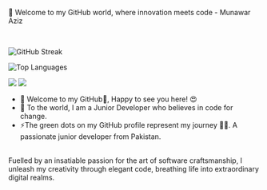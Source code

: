 👋 Welcome to my GitHub world, where innovation meets code - Munawar Aziz

<p align="center"><br/> 

![GitHub Streak](https://github-readme-streak-stats.herokuapp.com/?user=MunawarAziz)

![Top Languages](https://github-readme-stats.vercel.app/api/top-langs/?username=MunawarAziz&langs_count=6&layout=compact&theme=radical)

<img src="https://img.shields.io/badge/linkedin-Munawar%20Aziz-blue?style=flat-square&logo=linkedin"> 
</a> 
<a href="mailto:aziz09126789@gmail.com"> 
<img src="https://img.shields.io/badge/Email-aziz09126789@gmail.com-red?style=flat-square&logo=gmail&logoColor=white"> 
</a> 
</p>

- 🔭 Welcome to my GitHub👋, Happy to see you here! 😍
- 🌱 To the world, I am a Junior Developer who believes in code for change.
- ⚡The green dots on my GitHub profile represent my journey 🏃‍♂️. A passionate junior developer from Pakistan. 
<br>
Fuelled by an insatiable passion for the art of software craftsmanship, I unleash my creativity through elegant code, breathing life into extraordinary digital realms. 
<br>
 


